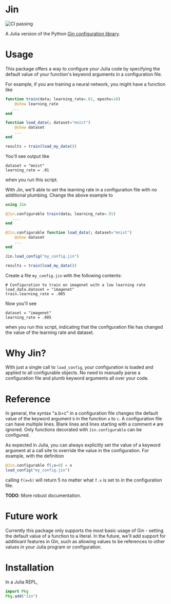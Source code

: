 # Jin
![CI passing](https://github.com/malmaud/Jin.jl/actions/workflows/ci.yml/badge.svg)

A Julia version of the Python [Gin configuration library](https://github.com/google/gin-config).

# Usage
This package offers a way to configure your Julia code by specifying the default value of your function's keyword arguments in a configuration file.

For example, if you are training a neural network, you might have a function like

```julia
function train(data; learning_rate=.01, epochs=10)
    @show learning_rate
   ...
end

function load_data(; dataset="mnist")
    @show dataset
    ...
end

results = train(load_my_data())
```

You'll see output like 

```
dataset = "mnist"
learning_rate = .01
``` 

when you run this script.

With Jin, we'll able to set the learning rate in a configuration file with no additional plumbing. Change the above example to

```julia
using Jin

@Jin.configurable train(data; learning_rate=.01)
   ...
end

@Jin.configurable function load_data(; dataset="mnist")
    @show dataset
    ...
end

Jin.load_config("my_config.jin")

results = train(load_my_data())
```

Create a file `my_config.jin` with the following contents:

```
# Configuration to train on imagenet with a low learning rate
load_data.dataset = "imagenet"
train.learning_rate = .005
```

Now you'll see 

```
dataset = "imagenet"
learning_rate = .005
``` 

when you run this script, indicating that the configuration file has changed the value of the learning rate and dataset.



# Why Jin?
With just a single call to `load_config`, your configuration is loaded and applied to all configurable objects. No need to manually parse a configuration file and plumb keyword arguments all over your code.

# Reference
In general, the syntax "a.b=c" in a configuration file changes the default value of the keyword argument `b` in the function `a` to `c`. A configuration file can have multiple lines. Blank lines and lines starting with a comment `#` are ignored. Only functions decorated with `Jin.configurable` can be configured.

As expected in Julia, you can always explicitly set the value of a keyword argument at a call site to override the value in the configuration. For example, with the definition

```julia
@Jin.configurable f(;x=0) = x
load_config("my_config.jin")
```

calling `f(x=5)` will return 5 no matter what `f.x` is set to in the configuration file.


**TODO**: More robust documentation.

# Future work
Currently this package only supports the most basic usage of Gin - setting the default value of a function to a literal. In the future, we'll add support for additioanl features in Gin, such as allowing values to be references to other values in your Julia program or configuration.

# Installation
In a Julia REPL,

```julia
import Pkg
Pkg.add("Jin")
```
